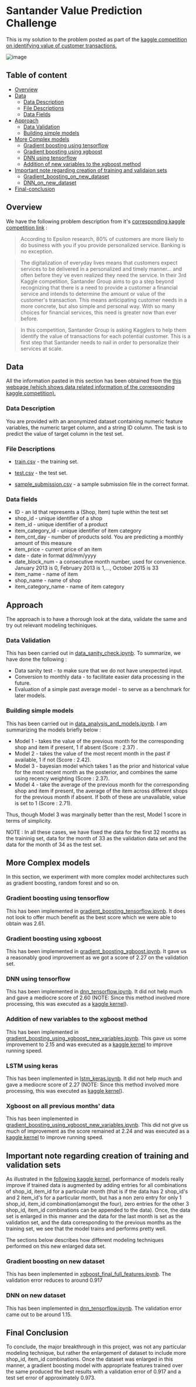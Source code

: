 Santander Value Prediction Challenge
======================
This is my solution to the problem posted as part of the  [kaggle competition on identifying value of customer transactions.](https://www.kaggle.com/c/santander-value-prediction-challenge/)

 ![image](https://github.com/babinu-uthup-4JESUS/Kaggle_Santander_Value_Prediction_Challenge/blob/master/rel_images/santander_value_prediction_challenge_comp.png)

## Table of content

- [Overview](#overview)
- [Data](#data)
    - [Data Description](#data-description)
    - [File Descriptions](#file-descriptions)
    - [Data Fields](#data-fields)    
- [Approach](#approach)
    - [Data Validation](#data-validation)
    - [Building simple models](#building-simple-models)
- [More Complex models](#more-complex-models)
    - [Gradient boosting using tensorflow](#gradient-boosting-using-tensorflow)
    - [Gradient boosting using xgboost](#gradient-boosting-using-xgboost)
    - [DNN using tensorflow](#dnn-using-tensorflow)    
    - [Addition of new variables to the xgboost method](#addition-of-new-variables-to-the-xgboost-method)
- [Important note regarding creation of training and validaion sets](#important-note-regarding-creation-of-training-and-validaion-sets)
    - [Gradient_boosting_on_new_dataset](#gradient-boosting-on-new_dataset)
    - [DNN_on_new_dataset](#dnn-on-new_dataset)
- [Final-conclusion](#final-conclusion)

## Overview

We have the following problem description from it's [corresponding kaggle competition link](https://www.kaggle.com/c/santander-value-prediction-challenge/overview/description) :
>According to Epsilon research, 80% of customers are more likely to do business with you if you provide personalized service. Banking is no exception.

>The digitalization of everyday lives means that customers expect services to be delivered in a personalized and timely manner… and often before they´ve even realized they need the service. In their 3rd Kaggle competition, Santander Group aims to go a step beyond recognizing that there is a need to provide a customer a financial service and intends to determine the amount or value of the customer's transaction. This means anticipating customer needs in a more concrete, but also simple and personal way. With so many choices for financial services, this need is greater now than ever before.

>In this competition, Santander Group is asking Kagglers to help them identify the value of transactions for each potential customer. This is a first step that Santander needs to nail in order to personalize their services at scale.

## Data

All the information pasted in this section has been obtained from the [this webpage (which shows data related information of the corresponding kaggle competition).](https://www.kaggle.com/c/santander-value-prediction-challenge/data)


### Data Description
 
You are provided with an anonymized dataset containing numeric feature variables, the numeric target column, and a string ID column. The task is to predict the value of target column in the test set.

### File Descriptions

- [train.csv](https://github.com/babinu-uthup-4JESUS/Kaggle_Santander_Value_Prediction_Challenge/master/input/train.csv) - the training set.

- [test.csv](https://github.com/babinu-uthup-4JESUS/Kaggle_Santander_Value_Prediction_Challenge/master/input/test.csv) - the test set.

- [sample_submission.csv](https://github.com/babinu-uthup-4JESUS/Kaggle_Santander_Value_Prediction_Challenge/master/input/test.csv) - a sample submission file in the correct format.

### Data fields

- ID                 - an Id that represents a (Shop, Item) tuple within the test set
- shop_id            - unique identifier of a shop
- item_id            - unique identifier of a product
- item_category_id   - unique identifier of item category
- item_cnt_day       - number of products sold. You are predicting a monthly amount of this measure
- item_price         - current price of an item
- date               - date in format dd/mm/yyyy
- date_block_num     - a consecutive month number, used for convenience. January 2013 is 0, February 2013 is 1,..., October 2015 is 33
- item_name          - name of item
- shop_name          - name of shop
- item_category_name - name of item category

## Approach

The approach is to have a thorough look at the data, validate the same and try out relevant modeling techiniques. 

### Data Validation

This has been carried out in [data_sanity_check.ipynb](https://github.com/babinu-uthup-4JESUS/Kaggle-Predict-Future-Sales/blob/master/data_sanity_check/data_sanity_check.ipynb). To summarize, we have done the following :

- Data sanity test                          - to make sure that we do not have unexpected input.
- Conversion to monthly data                - to facilitate easier data processing in the future.
- Evaluation of a simple past average model - to serve as a benchmark for later models.

### Building simple models

This has been carried out in [data_analysis_and_models.ipynb](https://github.com/babinu-uthup-4JESUS/Kaggle-Predict-Future-Sales/blob/master/data_analysis_and_models/data_analysis_and_models.ipynb). I am summarizing the models briefly below :

- Model 1 - takes the value of the previous month for the corresponding shop and item if present, 1 if absent (Score : 2.37) .
- Model 2 - takes the value of the most recent month in the past if available, 1 if not (Score : 2.42).
- Model 3 - bayesian model which takes 1 as the prior and historical value for the most recent month as the posterior, and 
            combines the same using recency weighting (Score : 2.37).
- Model 4 - take the average of the previous month for the corresponding shop and item if present, the average of the item 
            across different shops for the previous month if absent. If both of these are unavailable, value is set to 1 (Score 
            : 2.71).

Thus, though Model 3 was marginally better than the rest, Model 1 score in terms of simplicity.

NOTE : In all these cases, we have fixed the data for the first 32 months as the traininig set, data for the month of 33 as the validation data set and the data for the month of 34 as the test set.

## More Complex models

In this section, we experiment with more complex model architectures such as gradient boosting, random forest and so on.

### Gradient boosting using tensorflow
This has been implemented in  [gradient_boosting_tensorflow.ipynb](https://github.com/babinu-uthup-4JESUS/Kaggle-Predict-Future-Sales/blob/master/gradient_boosting_tensorflow.ipynb). It does not look to offer much benefit as the best score which we were able to obtain was 2.61.

### Gradient boosting using xgboost
This has been implemented in [gradient_boosting_xgboost.ipynb](https://github.com/babinu-uthup-4JESUS/Kaggle-Predict-Future-Sales/blob/master/gradient_boosting_xgboost.ipynb). It gave us a reasonably good improvement as we got a score of 2.27 on the validation set.

### DNN using tensorflow
This has been implemented in [dnn_tensorflow.ipynb](https://github.com/babinu-uthup-4JESUS/Kaggle-Predict-Future-Sales/blob/master/dnn_tensorflow.ipynb). It did not help much and gave a mediocre score of 2.60 (NOTE: Since this method involved more processing, this was executed as a [kaggle kernel](https://www.kaggle.com/babinu/predict-sales-tensorflow?scriptVersionId=20825161)).

### Addition of new variables to the xgboost method
This has been implemented in [gradient_boosting_using_xgboost_new_variables.ipynb](https://github.com/babinu-uthup-4JESUS/Kaggle-Predict-Future-Sales/blob/master/more_complex_models/gradient_boosting_using_xgboost_new_variables.ipynb). This gave us some improvement to 2.15 and was executed as a [kaggle kernel](https://www.kaggle.com/babinu/gradient-boosting-using-xgboost-new-variables?scriptVersionId=20826601) to improve running speed.

### LSTM using keras
This has been implemented in [lstm_keras.ipynb](https://github.com/babinu-uthup-4JESUS/Kaggle-Predict-Future-Sales/blob/master/more_complex_models/lstm_keras.ipynb). It did not help much and gave a mediocre score of 2.27 (NOTE: Since this method involved more processing, this was executed as [kaggle kernel](https://www.kaggle.com/babinu/lstm-keras?scriptVersionId=20831177)).

### Xgboost on all previous months' data
This has been implemented in [gradient_boosting_using_xgboost_new_variables.ipynb](https://github.com/babinu-uthup-4JESUS/Kaggle-Predict-Future-Sales/blob/master/more_complex_models/gradient_boosting_using_xgboost_new_variables.ipynb). This did not give us much of improvement as the score remained at 2.24 and was executed as a [kaggle kernel](https://www.kaggle.com/babinu/gradient-boosting-add-item-category-average?scriptVersionId=21090751) to improve running speed.

## Important note regarding creation of training and validation sets

As illustrated in the [following kaggle kernel](https://www.kaggle.com/dlarionov/feature-engineering-xgboost), performance of  models really improve if trained data is augmented by adding entries for all combinations of shop_id, item_id for a particular month (that is if the data has 2 shop_id's and 2 item_id's for a particular month, but has a non zero entry for only 1 shop_id, item_id combination(amongst the four), zero entries for the other 3 shop_id, item_id combinations can be appended to the data). Once, the data set is enlarged in this manner and the data for the last month is set as the validation set, and the data corresponding to the previous months as the training set, we see that the model trains and performs pretty well.

The sections below describes how different modeling techniques performed on this new enlarged data set.

### Gradient boosting on new dataset 
This has been implemented in [xgboost_final_full_features.ipynb](https://github.com/babinu-uthup-4JESUS/Kaggle-Predict-Future-Sales/blob/master/more_complex_models/xgboost_final_full_features.ipynb). The validation error reduces to around 0.917

### DNN on new dataset
This has been implemented in [dnn_tensorflow.ipynb](https://github.com/babinu-uthup-4JESUS/Kaggle-Predict-Future-Sales/blob/master/dnn_tensorflow.ipynb).  The validation error came out to be around 1.15.

## Final Conclusion
To conclude, the major breakthrough in this project, was not any particular modeling technique, but rather the enlargement of dataset to include more shop_id, item_id combinations. Once the dataset was enlarged in this manner, a gradient boosting model with appropriate features trained over the same produced the best results with a validation error of 0.917 and a test set error of approximately 0.973.
